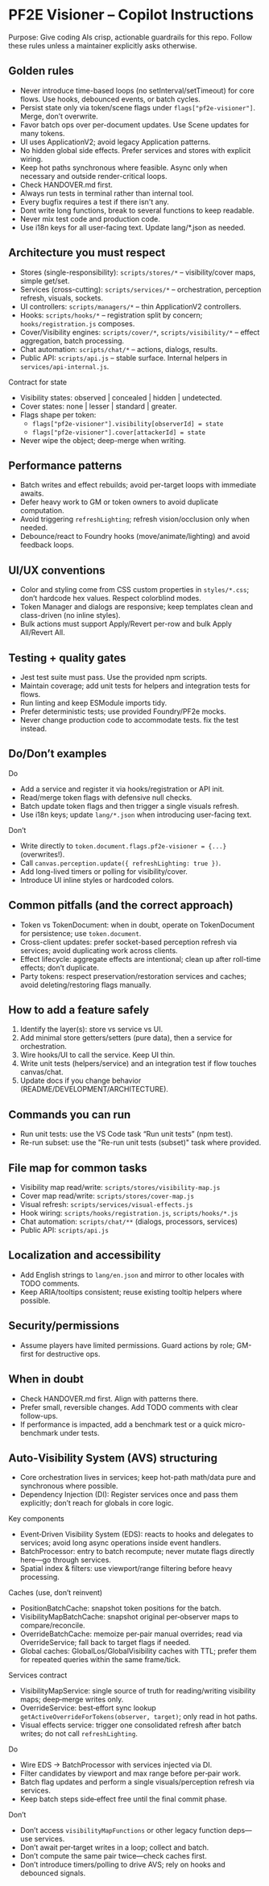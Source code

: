 # PF2E Visioner – Copilot Instructions

Purpose: Give coding AIs crisp, actionable guardrails for this repo. Follow these rules unless a maintainer explicitly asks otherwise.

## Golden rules
- Never introduce time-based loops (no setInterval/setTimeout) for core flows. Use hooks, debounced events, or batch cycles.
- Persist state only via token/scene flags under `flags["pf2e-visioner"]`. Merge, don’t overwrite.
- Favor batch ops over per-document updates. Use Scene updates for many tokens.
- UI uses ApplicationV2; avoid legacy Application patterns.
- No hidden global side effects. Prefer services and stores with explicit wiring.
- Keep hot paths synchronous where feasible. Async only when necessary and outside render-critical loops.
- Check HANDOVER.md first.
- Always run tests in terminal rather than internal tool.
- Every bugfix requires a test if there isn't any.
- Dont write long functions, break to several functions to keep readable.
- Never mix test code and production code.
- Use i18n keys for all user-facing text. Update lang/*.json as needed.

## Architecture you must respect
- Stores (single-responsibility): `scripts/stores/*` – visibility/cover maps, simple get/set.
- Services (cross-cutting): `scripts/services/*` – orchestration, perception refresh, visuals, sockets.
- UI controllers: `scripts/managers/*` – thin ApplicationV2 controllers.
- Hooks: `scripts/hooks/*` – registration split by concern; `hooks/registration.js` composes.
- Cover/Visibility engines: `scripts/cover/*`, `scripts/visibility/*` – effect aggregation, batch processing.
- Chat automation: `scripts/chat/*` – actions, dialogs, results.
- Public API: `scripts/api.js` – stable surface. Internal helpers in `services/api-internal.js`.

Contract for state
- Visibility states: observed | concealed | hidden | undetected.
- Cover states: none | lesser | standard | greater.
- Flags shape per token:
  - `flags["pf2e-visioner"].visibility[observerId] = state`
  - `flags["pf2e-visioner"].cover[attackerId] = state`
- Never wipe the object; deep-merge when writing.

## Performance patterns
- Batch writes and effect rebuilds; avoid per-target loops with immediate awaits.
- Defer heavy work to GM or token owners to avoid duplicate computation.
- Avoid triggering `refreshLighting`; refresh vision/occlusion only when needed.
- Debounce/react to Foundry hooks (move/animate/lighting) and avoid feedback loops.

## UI/UX conventions
- Color and styling come from CSS custom properties in `styles/*.css`; don’t hardcode hex values. Respect colorblind modes.
- Token Manager and dialogs are responsive; keep templates clean and class-driven (no inline styles).
- Bulk actions must support Apply/Revert per-row and bulk Apply All/Revert All.

## Testing + quality gates
- Jest test suite must pass. Use the provided npm scripts.
- Maintain coverage; add unit tests for helpers and integration tests for flows.
- Run linting and keep ESModule imports tidy.
- Prefer deterministic tests; use provided Foundry/PF2e mocks.
- Never change production code to accommodate tests. fix the test instead.

## Do/Don’t examples
Do
- Add a service and register it via hooks/registration or API init.
- Read/merge token flags with defensive null checks.
- Batch update token flags and then trigger a single visuals refresh.
- Use i18n keys; update `lang/*.json` when introducing user-facing text.

Don’t
- Write directly to `token.document.flags.pf2e-visioner = {...}` (overwrites!).
- Call `canvas.perception.update({ refreshLighting: true })`.
- Add long-lived timers or polling for visibility/cover.
- Introduce UI inline styles or hardcoded colors.

## Common pitfalls (and the correct approach)
- Token vs TokenDocument: when in doubt, operate on TokenDocument for persistence; use `token.document`.
- Cross-client updates: prefer socket-based perception refresh via services; avoid duplicating work across clients.
- Effect lifecycle: aggregate effects are intentional; clean up after roll-time effects; don’t duplicate.
- Party tokens: respect preservation/restoration services and caches; avoid deleting/restoring flags manually.

## How to add a feature safely
1) Identify the layer(s): store vs service vs UI.
2) Add minimal store getters/setters (pure data), then a service for orchestration.
3) Wire hooks/UI to call the service. Keep UI thin.
4) Write unit tests (helpers/service) and an integration test if flow touches canvas/chat.
5) Update docs if you change behavior (README/DEVELOPMENT/ARCHITECTURE).

## Commands you can run
- Run unit tests: use the VS Code task “Run unit tests” (npm test).
- Re-run subset: use the "Re-run unit tests (subset)" task where provided.

## File map for common tasks
- Visibility map read/write: `scripts/stores/visibility-map.js`
- Cover map read/write: `scripts/stores/cover-map.js`
- Visual refresh: `scripts/services/visual-effects.js`
- Hook wiring: `scripts/hooks/registration.js`, `scripts/hooks/*.js`
- Chat automation: `scripts/chat/**` (dialogs, processors, services)
- Public API: `scripts/api.js`

## Localization and accessibility
- Add English strings to `lang/en.json` and mirror to other locales with TODO comments.
- Keep ARIA/tooltips consistent; reuse existing tooltip helpers where possible.

## Security/permissions
- Assume players have limited permissions. Guard actions by role; GM-first for destructive ops.

## When in doubt
- Check HANDOVER.md first. Align with patterns there.
- Prefer small, reversible changes. Add TODO comments with clear follow-ups.
- If performance is impacted, add a benchmark test or a quick micro-benchmark under tests.

## Auto‑Visibility System (AVS) structuring
- Core orchestration lives in services; keep hot-path math/data pure and synchronous where possible.
- Dependency Injection (DI): Register services once and pass them explicitly; don’t reach for globals in core logic.

Key components
- Event‑Driven Visibility System (EDS): reacts to hooks and delegates to services; avoid long async operations inside event handlers.
- BatchProcessor: entry to batch recompute; never mutate flags directly here—go through services.
- Spatial index & filters: use viewport/range filtering before heavy processing.

Caches (use, don’t reinvent)
- PositionBatchCache: snapshot token positions for the batch.
- VisibilityMapBatchCache: snapshot original per‑observer maps to compare/reconcile.
- OverrideBatchCache: memoize per‑pair manual overrides; read via OverrideService; fall back to target flags if needed.
- Global caches: GlobalLos/GlobalVisibility caches with TTL; prefer them for repeated queries within the same frame/tick.

Services contract
- VisibilityMapService: single source of truth for reading/writing visibility maps; deep‑merge writes only.
- OverrideService: best‑effort sync lookup `getActiveOverrideForTokens(observer, target)`; only read in hot paths.
- Visual effects service: trigger one consolidated refresh after batch writes; do not call `refreshLighting`.

Do
- Wire EDS → BatchProcessor with services injected via DI.
- Filter candidates by viewport and max range before per‑pair work.
- Batch flag updates and perform a single visuals/perception refresh via services.
- Keep batch steps side‑effect free until the final commit phase.

Don’t
- Don’t access `visibilityMapFunctions` or other legacy function deps—use services.
- Don’t await per‑target writes in a loop; collect and batch.
- Don’t compute the same pair twice—check caches first.
- Don’t introduce timers/polling to drive AVS; rely on hooks and debounced signals.
